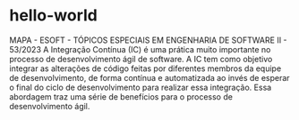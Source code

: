 # hello-world
MAPA - ESOFT - TÓPICOS ESPECIAIS EM ENGENHARIA DE SOFTWARE II - 53/2023
A Integração Contínua (IC) é uma prática muito importante no processo de desenvolvimento ágil de software. A IC tem como objetivo integrar as alterações de código feitas por diferentes membros da equipe de desenvolvimento, de forma contínua e automatizada ao invés de esperar o final do ciclo de desenvolvimento para realizar essa integração. Essa abordagem traz uma série de benefícios para o processo de desenvolvimento ágil.
